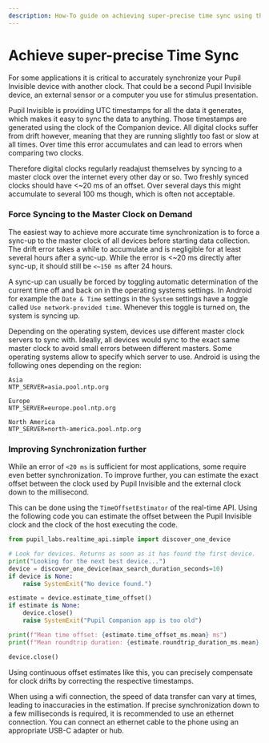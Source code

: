 ```yaml
---
description: How-To guide on achieving super-precise time sync using the real-time API.
---
```


# Achieve super-precise Time Sync
For some applications it is critical to accurately synchronize your Pupil Invisible device with another clock. That could be a second Pupil Invisible device, an external sensor or a computer you use for stimulus presentation. 

Pupil Invisible is providing UTC timestamps for all the data it generates, which makes it easy to sync the data to anything. Those timestamps are generated using the clock of the Companion device. All digital clocks suffer from drift however, meaning that they are running slightly too fast or slow at all times. Over time this error accumulates and can lead to errors when comparing two clocks.

Therefore digital clocks regularly readajust themselves by syncing to a master clock over the internet every other day or so. Two freshly synced clocks should have <~20 ms of an offset. Over several days this might accumulate to several 100 ms though, which is often not acceptable.


### Force Syncing to the Master Clock on Demand
The easiest way to achieve more accurate time synchronization is to force a sync-up to the master clock of all devices before starting data collection. The drift error takes a while to accumulate and is negligible for at least several hours after a sync-up. While the error is <~20 ms directly after sync-up, it should still be `<~150 ms` after 24 hours.

A sync-up can usually be forced by toggling automatic determination of the current time off and back on in the operating systems settings. In Android for example the `Date & Time` settings in the `System` settings have a toggle called `Use network-provided time`. Whenever this toggle is turned on, the system is syncing up.

Depending on the operating system, devices use different master clock servers to sync with. Ideally, all devices would sync to the exact same master clock to avoid small errors between different masters. Some operating systems allow to specify which server to use. Android is using the following ones depending on the region:

```
Asia
NTP_SERVER=asia.pool.ntp.org

Europe
NTP_SERVER=europe.pool.ntp.org

North America
NTP_SERVER=north-america.pool.ntp.org
```

### Improving Synchronization further
While an error of `<20 ms` is sufficient for most applications, some require even better synchronization. To improve further, you can estimate the exact offset between the clock used by Pupil Invisible and the external clock down to the millisecond.

This can be done using the `TimeOffsetEstimator` of the real-time API. Using the following code you can estimate the offset between the Pupil Invisible clock and the clock of the host executing the code.

```python
from pupil_labs.realtime_api.simple import discover_one_device

# Look for devices. Returns as soon as it has found the first device.
print("Looking for the next best device...")
device = discover_one_device(max_search_duration_seconds=10)
if device is None:
    raise SystemExit("No device found.")

estimate = device.estimate_time_offset()
if estimate is None:
    device.close()
    raise SystemExit("Pupil Companion app is too old")

print(f"Mean time offset: {estimate.time_offset_ms.mean} ms")
print(f"Mean roundtrip duration: {estimate.roundtrip_duration_ms.mean} ms")

device.close()
```

Using continuous offset estimates like this, you can precisely compensate for clock drifts by correcting the respective timestamps.

When using a wifi connection, the speed of data transfer can vary at times, leading to inaccuracies in the estimation. If precise synchronization down to a few milliseconds is required, it is recommended to use an ethernet connection. You can connect an ethernet cable to the phone using an appropriate USB-C adapter or hub.